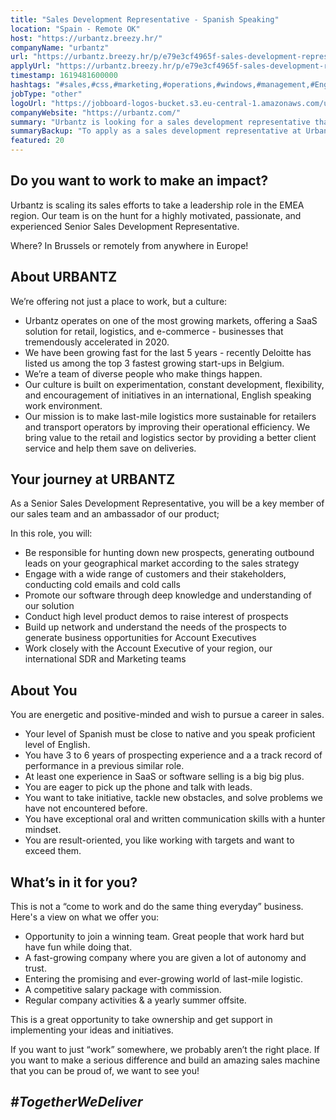 ```yaml
---
title: "Sales Development Representative - Spanish Speaking"
location: "Spain - Remote OK"
host: "https://urbantz.breezy.hr/"
companyName: "urbantz"
url: "https://urbantz.breezy.hr/p/e79e3cf4965f-sales-development-representative-spanish-speaking"
applyUrl: "https://urbantz.breezy.hr/p/e79e3cf4965f-sales-development-representative-spanish-speaking/apply"
timestamp: 1619481600000
hashtags: "#sales,#css,#marketing,#operations,#windows,#management,#English"
jobType: "other"
logoUrl: "https://jobboard-logos-bucket.s3.eu-central-1.amazonaws.com/urbantz"
companyWebsite: "https://urbantz.com/"
summary: "Urbantz is looking for a sales development representative that has 6 years of prospecting experience and a a track record of performance in a previous similar role."
summaryBackup: "To apply as a sales development representative at Urbantz, you preferably need to have some knowledge of: #sales, #css, #marketing."
featured: 20
---
```


## Do you want to work to make an impact?

Urbantz is scaling its sales efforts to take a leadership role in the EMEA region. Our team is on the hunt for a highly motivated, passionate, and experienced Senior Sales Development Representative.

Where? In Brussels or remotely from anywhere in Europe!

## About URBANTZ

We’re offering not just a place to work, but a culture:

*   Urbantz operates on one of the most growing markets, offering a SaaS solution for retail, logistics, and e-commerce - businesses that tremendously accelerated in 2020.
*   We have been growing fast for the last 5 years - recently Deloitte has listed us among the top 3 fastest growing start-ups in Belgium.
*   We’re a team of diverse people who make things happen.
*   Our culture is built on experimentation, constant development, flexibility, and encouragement of initiatives in an international, English speaking work environment.
*   Our mission is to make last-mile logistics more sustainable for retailers and transport operators by improving their operational efficiency. We bring value to the retail and logistics sector by providing a better client service and help them save on deliveries.

## Your journey at URBANTZ

As a Senior Sales Development Representative, you will be a key member of our sales team and an ambassador of our product;

In this role, you will:

*   Be responsible for hunting down new prospects, generating outbound leads on your geographical market according to the sales strategy
*   Engage with a wide range of customers and their stakeholders, conducting cold emails and cold calls
*   Promote our software through deep knowledge and understanding of our solution
*   Conduct high level product demos to raise interest of prospects
*   Build up network and understand the needs of the prospects to generate business opportunities for Account Executives
*   Work closely with the Account Executive of your region, our international SDR and Marketing teams

## About You

You are energetic and positive-minded and wish to pursue a career in sales.

*   Your level of Spanish must be close to native and you speak proficient level of English.
*   You have 3 to 6 years of prospecting experience and a a track record of performance in a previous similar role.
*   At least one experience in SaaS or software selling is a big big plus.
*   You are eager to pick up the phone and talk with leads.
*   You want to take initiative, tackle new obstacles, and solve problems we have not encountered before.
*   You have exceptional oral and written communication skills with a hunter mindset.
*   You are result-oriented, you like working with targets and want to exceed them.

## What’s in it for you?

This is not a “come to work and do the same thing everyday” business. Here's a view on what we offer you:

*   Opportunity to join a winning team. Great people that work hard but have fun while doing that.
*   A fast-growing company where you are given a lot of autonomy and trust.
*   Entering the promising and ever-growing world of last-mile logistic.
*   A competitive salary package with commission.
*   Regular company activities & a yearly summer offsite.

This is a great opportunity to take ownership and get support in implementing your ideas and initiatives.

If you want to just “work” somewhere, we probably aren’t the right place. If you want to make a serious difference and build an amazing sales machine that you can be proud of, we want to see you!

## _#TogetherWeDeliver_
